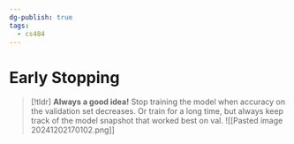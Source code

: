```yaml
---
dg-publish: true
tags:
  - cs484
---
```

# Early Stopping
> [!tldr] **Always a good idea!**
> Stop training the model when accuracy on the validation set decreases.
> Or train for a long time, but always keep track of the model snapshot that worked best on val.
![[Pasted image 20241202170102.png]]

